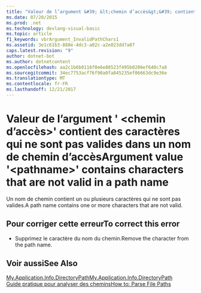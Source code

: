 ```yaml
---
title: "Valeur de l’argument &#39; &lt;chemin d’accès&gt;&#39; contient des caractères qui ne sont pas valides dans un nom de chemin d’accès"
ms.date: 07/20/2015
ms.prod: .net
ms.technology: devlang-visual-basic
ms.topic: article
f1_keywords: vbrArgument_InvalidPathChars1
ms.assetid: 3e1c61b3-888e-4dc3-a02c-a2e023dd7a07
caps.latest.revision: "9"
author: dotnet-bot
ms.author: dotnetcontent
ms.openlocfilehash: aa2c1b6b0116f0e6e88523f495b0206ef640c7a8
ms.sourcegitcommit: 34ec7753acf76f90a0fa845235ef06663dc9e36e
ms.translationtype: MT
ms.contentlocale: fr-FR
ms.lasthandoff: 12/21/2017
---
```

# <a name="argument-value-39ltpathnamegt39-contains-characters-that-are-not-valid-in-a-path-name"></a><span data-ttu-id="956ad-102">Valeur de l’argument &#39; &lt;chemin d’accès&gt;&#39; contient des caractères qui ne sont pas valides dans un nom de chemin d’accès</span><span class="sxs-lookup"><span data-stu-id="956ad-102">Argument value &#39;&lt;pathname&gt;&#39; contains characters that are not valid in a path name</span></span>
<span data-ttu-id="956ad-103">Un nom de chemin contient un ou plusieurs caractères qui ne sont pas valides.</span><span class="sxs-lookup"><span data-stu-id="956ad-103">A path name contains one or more characters that are not valid.</span></span>  
  
## <a name="to-correct-this-error"></a><span data-ttu-id="956ad-104">Pour corriger cette erreur</span><span class="sxs-lookup"><span data-stu-id="956ad-104">To correct this error</span></span>  
  
-   <span data-ttu-id="956ad-105">Supprimez le caractère du nom du chemin.</span><span class="sxs-lookup"><span data-stu-id="956ad-105">Remove the character from the path name.</span></span>  
  
## <a name="see-also"></a><span data-ttu-id="956ad-106">Voir aussi</span><span class="sxs-lookup"><span data-stu-id="956ad-106">See Also</span></span>  
 [<span data-ttu-id="956ad-107">My.Application.Info.DirectoryPath</span><span class="sxs-lookup"><span data-stu-id="956ad-107">My.Application.Info.DirectoryPath</span></span>](xref:Microsoft.VisualBasic.ApplicationServices.AssemblyInfo.DirectoryPath)  
 [<span data-ttu-id="956ad-108">Guide pratique pour analyser des chemins</span><span class="sxs-lookup"><span data-stu-id="956ad-108">How to: Parse File Paths</span></span>](../../visual-basic/developing-apps/programming/drives-directories-files/how-to-parse-file-paths.md)
